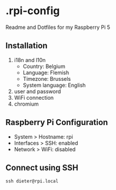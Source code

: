 # .rpi-config
Readme and Dotfiles for my Raspberry Pi 5

## Installation
1. i18n and l10n
   - Country: Belgium
   - Language: Flemish
   - Timezone: Brussels
   - System language: English
2. user and password
3. WiFi connection
4. chromium

## Raspberry Pi Configuration 
- System > Hostname: rpi
- Interfaces > SSH: enabled
- Network > WiFi: disabled

## Connect using SSH
`ssh dieter@rpi.local`